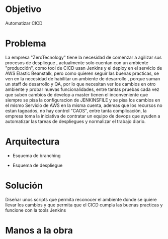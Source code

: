 # Objetivo

Automatizar CICD

# Problema

La empresa "ZeroTecnology" tiene la necesidad de comenzar a agilizar sus procesos de despliegue , actualmente solo cuentan con un ambiente "producción", como tool de CICD usan Jenkins y el deploy en  el servicio de AWS Elastic Beanstalk, pero como quieren seguir las buenas practicas, se ven en la necesidad de  habilitar un ambiente de desarrollo , porque suman un staff de desarrollo y QA, por lo que necesitan ver los cambios en otro ambiente y probar nuevas funcionalidades, entre tantas pruebas cada vez que suben cambios de develop a master tienen el inconveniente que siempre se pisa la configuracion de JENKINSFILE y se pisa los cambios en el mismo Servicio de AWS  en la misma cuenta, ademas que los recursos no estan tageados, no hay control "CAOS", entre tanta complicación, la empresa toma la iniciativa de contratar un equipo de devops que ayuden a automatizar las tareas de despliegues y normalizar el trabajo diario.

# Arquitectura

- Esquema de branching

- Esquema de despliegue


# Solución

Diseñar unos scripts que permita reconocer el ambiente donde se quiere llevar los cambios y que permita que el CICD cumpla las buenas practicas y funcione con la tools Jenkins

# Manos a la obra

